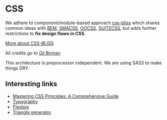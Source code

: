 # CSS

We adhere to component/module-based approach [css-bliss](./BLISS.md) which shares common ideas with 
[BEM](http://bem.info), [SMACSS](https://smacss.com/), [OOCSS](http://oocss.org/), [SUITECSS](https://github.com/suitcss),
but adds further restrictions to **fix design flaws in CSS**.

[More about CSS-BLISS](./BLISS.md)

All credits go to [Gil Birman](https://github.com/gilbox)

This architecture is preprocessor independent. 
We are using SASS to make things DRY.

## Interesting links
- [Mastering CSS Principles: A Comprehensive Guide](https://www.smashingmagazine.com/mastering-css-principles-comprehensive-reference-guide/)
- [Typography](http://iamvdo.me/en/blog/css-font-metrics-line-height-and-vertical-align)
- [Flexbox](https://css-tricks.com/snippets/css/a-guide-to-flexbox/)
- [Triangle generator](http://apps.eky.hk/css-triangle-generator/)
